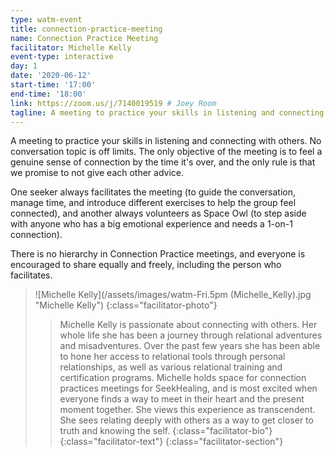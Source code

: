 ```yaml
---
type: watm-event
title: connection-practice-meeting
name: Connection Practice Meeting
facilitator: Michelle Kelly
event-type: interactive
day: 1
date: '2020-06-12'
start-time: '17:00'
end-time: '18:00'
link: https://zoom.us/j/7140019519 # Joey Room
tagline: A meeting to practice your skills in listening and connecting with others. No conversation topic is off limits. The only objective of the meeting is to feel a genuine sense of connection by the time it's over, and the only rule is that we promise to not give each other advice.
---
```


A meeting to practice your skills in listening and connecting with others. No conversation topic is off limits. The only objective of the meeting is to feel a genuine sense of connection by the time it's over, and the only rule is that we promise to not give each other advice.

One seeker always facilitates the meeting (to guide the conversation, manage time, and introduce different exercises to help the group feel connected), and another always volunteers as Space Owl (to step aside with anyone who has a big emotional experience and needs a 1-on-1 connection).

There is no hierarchy in Connection Practice meetings, and everyone is encouraged to share equally and freely, including the person who facilitates.

> ![Michelle Kelly](/assets/images/watm-Fri.5pm (Michelle_Kelly).jpg "Michelle Kelly")
> {:class="facilitator-photo"}
>
> > Michelle Kelly is passionate about connecting with others. Her whole life she has been a journey through relational adventures and misadventures. Over the past few years she has been able to hone her access to relational tools through personal relationships, as well as various relational training and certification programs. Michelle holds space for connection practices meetings for SeekHealing, and is most excited when everyone finds a way to meet in their heart and the present moment together. She views this experience as transcendent. She sees relating deeply with others as a way to get closer to truth and knowing the self.
> > {:class="facilitator-bio"}
> {:class="facilitator-text"}
{:class="facilitator-section"}
